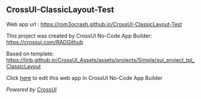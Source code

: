 ## CrossUI-ClassicLayout-Test
Web app url : https://rom3ocrash.github.io/CrossUI-ClassicLayout-Test

This project was created by CrossUI No-Code App Builder: https://crossui.com/RADGithub

Based on template: https://linb.github.io/CrossUI_Assets/assets/projects/Simple/xui_project_tpl_ClassicLayout

Click [here](https://crossui.com/RADGithub/#!from=github&owner=rom3ocrash&repo=CrossUI-ClassicLayout-Test) to edit this web app in CrossUI No-Code App Builder

<i>Powered by [CrossUI](https://crossui.com)</i>
